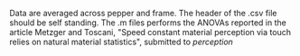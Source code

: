 Data are averaged across pepper and frame.
The header of the .csv file should be self standing.
The .m files performs the ANOVAs reported in the article Metzger and Toscani, "Speed constant material perception via touch relies on natural material statistics", submitted to _perception_

